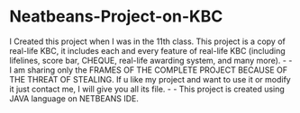# Neatbeans-Project-on-KBC
I Created this project when I was in the 11th class. This project is a copy of real-life KBC, it includes each and every feature of real-life KBC (including lifelines, score bar, CHEQUE, real-life awarding system, and many more). - - I am sharing only the FRAMES OF THE COMPLETE PROJECT BECAUSE OF THE THREAT OF STEALING. If u like my project and want to use it or modify it just contact me, I will give you all its file. - - This project is created using JAVA language on NETBEANS IDE.

